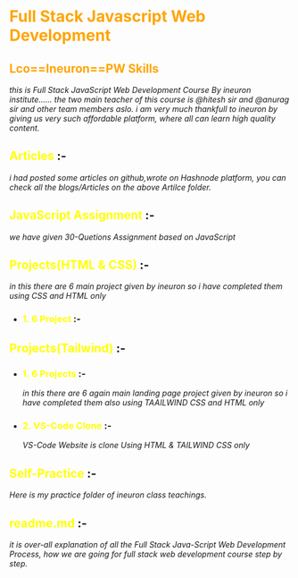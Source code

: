  # <span style="color: orange;">**Full Stack Javascript Web Development**</span>

 ## <span style="color: orange;">**Lco==Ineuron==PW Skills**</span>

_this is Full Stack JavaScript Web Development Course By ineuron institute...... the two main teacher of this course is @hitesh sir and @anurag sir and other team members aslo.
i am very much thankfull to ineuron by giving us very such affordable platform, where all can learn high quality content._

## <span style="color:yellow">**Articles**</span> :- 
_i had posted some articles on github,wrote on Hashnode platform, you can check all the blogs/Articles on the above Artilce folder._

## <span style="color:yellow">**JavaScript Assignment**</span> :-
  _we have given 30-Quetions Assignment based on JavaScript_

## <span style="color:yellow">**Projects(HTML & CSS)**</span> :- 
_in this there are 6 main project given by ineuron so i have completed them using CSS and HTML only_
- ### <span style="color:yellow">**1. 6 Project**</span> :-
  
## <span style="color:yellow">**Projects(Tailwind)**</span> :-
- ### <span style="color:yellow">**1. 6 Projects**</span> :-
  _in this there are 6 again main landing page project given by ineuron so i have completed them also using TAAILWIND CSS and HTML only_

- ### <span style="color:yellow">**2. VS-Code Clone**</span> :-
  _VS-Code Website is clone Using HTML & TAILWIND CSS only_

## <span style="color:yellow">**Self-Practice**</span> :-
_Here is my practice folder of ineuron class teachings._

## <span style="color:yellow">**readme.md**</span> :-
_it is over-all explanation of all the Full Stack Java-Script Web Development Process, how we are going for full stack web development course step by step._
